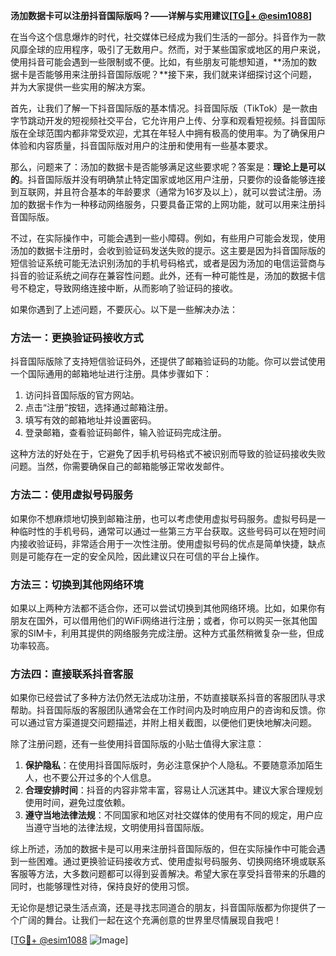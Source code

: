 **汤加数据卡可以注册抖音国际版吗？——详解与实用建议[[TG💪+ @esim1088](https://t.me/s/esim1088)]**

在当今这个信息爆炸的时代，社交媒体已经成为我们生活的一部分。抖音作为一款风靡全球的应用程序，吸引了无数用户。然而，对于某些国家或地区的用户来说，使用抖音可能会遇到一些限制或不便。比如，有些朋友可能想知道，**汤加的数据卡是否能够用来注册抖音国际版呢？**接下来，我们就来详细探讨这个问题，并为大家提供一些实用的解决方案。

首先，让我们了解一下抖音国际版的基本情况。抖音国际版（TikTok）是一款由字节跳动开发的短视频社交平台，它允许用户上传、分享和观看短视频。抖音国际版在全球范围内都非常受欢迎，尤其在年轻人中拥有极高的使用率。为了确保用户体验和内容质量，抖音国际版对用户的注册和使用有一些基本要求。

那么，问题来了：汤加的数据卡是否能够满足这些要求呢？答案是：**理论上是可以的**。抖音国际版并没有明确禁止特定国家或地区用户注册，只要你的设备能够连接到互联网，并且符合基本的年龄要求（通常为16岁及以上），就可以尝试注册。汤加的数据卡作为一种移动网络服务，只要具备正常的上网功能，就可以用来注册抖音国际版。

不过，在实际操作中，可能会遇到一些小障碍。例如，有些用户可能会发现，使用汤加的数据卡注册时，会收到验证码发送失败的提示。这主要是因为抖音国际版的短信验证系统可能无法识别汤加的手机号码格式，或者是因为汤加的电信运营商与抖音的验证系统之间存在兼容性问题。此外，还有一种可能性是，汤加的数据卡信号不稳定，导致网络连接中断，从而影响了验证码的接收。

如果你遇到了上述问题，不要灰心。以下是一些解决办法：

### 方法一：更换验证码接收方式

抖音国际版除了支持短信验证码外，还提供了邮箱验证码的功能。你可以尝试使用一个国际通用的邮箱地址进行注册。具体步骤如下：
1. 访问抖音国际版的官方网站。
2. 点击“注册”按钮，选择通过邮箱注册。
3. 填写有效的邮箱地址并设置密码。
4. 登录邮箱，查看验证码邮件，输入验证码完成注册。

这种方法的好处在于，它避免了因手机号码格式不被识别而导致的验证码接收失败问题。当然，你需要确保自己的邮箱能够正常收发邮件。

### 方法二：使用虚拟号码服务

如果你不想麻烦地切换到邮箱注册，也可以考虑使用虚拟号码服务。虚拟号码是一种临时性的手机号码，通常可以通过一些第三方平台获取。这些号码可以在短时间内接收验证码，非常适合用于一次性注册。使用虚拟号码的优点是简单快捷，缺点则是可能存在一定的安全风险，因此建议只在可信的平台上操作。

### 方法三：切换到其他网络环境

如果以上两种方法都不适合你，还可以尝试切换到其他网络环境。比如，如果你有朋友在国外，可以借用他们的WiFi网络进行注册；或者，你可以购买一张其他国家的SIM卡，利用其提供的网络服务完成注册。这种方式虽然稍微复杂一些，但成功率较高。

### 方法四：直接联系抖音客服

如果你已经尝试了多种方法仍然无法成功注册，不妨直接联系抖音的客服团队寻求帮助。抖音国际版的客服团队通常会在工作时间内及时响应用户的咨询和反馈。你可以通过官方渠道提交问题描述，并附上相关截图，以便他们更快地解决问题。

除了注册问题，还有一些使用抖音国际版的小贴士值得大家注意：

1. **保护隐私**：在使用抖音国际版时，务必注意保护个人隐私。不要随意添加陌生人，也不要公开过多的个人信息。
2. **合理安排时间**：抖音的内容非常丰富，容易让人沉迷其中。建议大家合理规划使用时间，避免过度依赖。
3. **遵守当地法律法规**：不同国家和地区对社交媒体的使用有不同的规定，用户应当遵守当地的法律法规，文明使用抖音国际版。

综上所述，汤加的数据卡是可以用来注册抖音国际版的，但在实际操作中可能会遇到一些困难。通过更换验证码接收方式、使用虚拟号码服务、切换网络环境或联系客服等方法，大多数问题都可以得到妥善解决。希望大家在享受抖音带来的乐趣的同时，也能够理性对待，保持良好的使用习惯。

无论你是想记录生活点滴，还是寻找志同道合的朋友，抖音国际版都为你提供了一个广阔的舞台。让我们一起在这个充满创意的世界里尽情展现自我吧！

[[TG💪+ @esim1088](https://t.me/s/esim1088) ![Image](https://i.postimg.cc/4NQfJmqS/Snipaste-2025-05-13-00-14-12.png)]